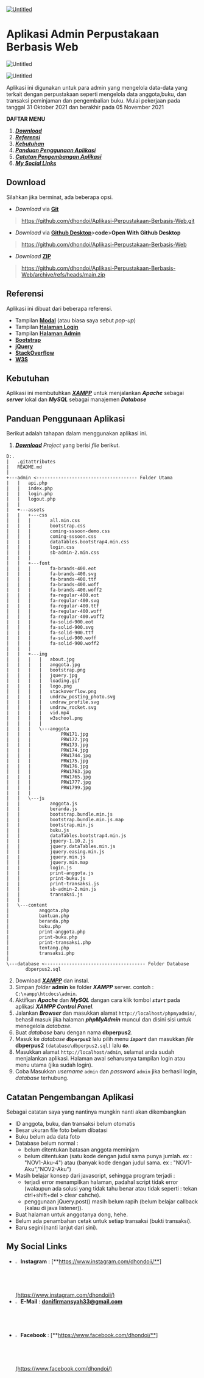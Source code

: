 [![Untitled](https://user-images.githubusercontent.com/90187106/140603427-8f53b940-5dfc-48f7-a81a-cd0cad1d265c.png)](https://saweria.co/dhondoi)


# Aplikasi Admin Perpustakaan Berbasis Web
 
 ![Untitled](https://user-images.githubusercontent.com/90187106/140598123-3a4912e0-b1fe-4648-a378-a6bca7f60e62.png)
 
 ![Untitled](https://user-images.githubusercontent.com/90187106/140598157-23c9db52-fc2e-462a-9278-eb43b93b161c.png)

Aplikasi ini digunakan untuk para admin yang mengelola data-data yang terkait dengan perpustakaan seperti mengelola data anggota,buku, dan transaksi peminjaman dan pengembalian buku. Mulai pekerjaan pada tanggal 31 Oktober 2021 dan berakhir pada 05 November 2021
 
 **DAFTAR MENU**
 1. [_**Download**_](#Download)
 2. [_**Referensi**_](#Referensi)
 3. [_**Kebutuhan**_](#Kebutuhan)
 4. [_**Panduan Penggunaan Aplikasi**_](#Panduan-Penggunaan-Aplikasi)
 5. [_**Catatan Pengembangan Aplikasi**_](#Catatan-Pengembangan-Aplikasi)
 6. [_**My Social Links**_](#My-Social-Links)
 
 ## Download
 Silahkan jika berminat, ada beberapa opsi.
 
 - _Download_ via [**Git**](https://github.com/dhondoi/Aplikasi-Perpustakaan-Berbasis-Web.git) 
 > https://github.com/dhondoi/Aplikasi-Perpustakaan-Berbasis-Web.git
- _Download_ via [**Github Desktop**](https://github.com/dhondoi/Aplikasi-Perpustakaan-Berbasis-Web)>**code**>**Open With Github Desktop**
 > https://github.com/dhondoi/Aplikasi-Perpustakaan-Berbasis-Web
 - _Download_ [**ZIP**](https://github.com/dhondoi/Aplikasi-Perpustakaan-Berbasis-Web/archive/refs/heads/main.zip) 
 > https://github.com/dhondoi/Aplikasi-Perpustakaan-Berbasis-Web/archive/refs/heads/main.zip
 
 ## Referensi
 Aplikasi ini dibuat dari beberapa referensi.
 - Tampilan [**Modal**](https://www.creative-tim.com/product/login-and-register-modal) (atau biasa saya sebut _pop-up_)
 - Tampilan [**Halaman Login**](https://www.creative-tim.com/product/coming-sssoon-page)
 - Tampilan [**Halaman Admin**](https://startbootstrap.com/theme/sb-admin-2)
 - [**Bootstrap**](https://getbootstrap.com/docs/5.1/getting-started/introduction/)
 - [**jQuery**](https://api.jquery.com/)
 - [**StackOverflow**](https://stackoverflow.com/)
 - [**W3S**](https://www.w3schools.com/)
 
 ## Kebutuhan
 Aplikasi ini membutuhkan [**_XAMPP_**](https://www.apachefriends.org/download.html) untuk menjalankan **_Apache_** sebagai **_server_** lokal dan **_MySQL_** sebagai manajemen **_Database_**
 
 ## Panduan Penggunaan Aplikasi
 Berikut adalah tahapan dalam menggunakan aplikasi ini.
 1. [_**Download**_](#Download) _Project_ yang berisi _file_ berikut.
 
 ```
 D:.
|   .gitattributes
|   README.md
|
+---admin <------------------------------------- Folder Utama
|   |   api.php
|   |   index.php
|   |   login.php
|   |   logout.php
|   |
|   +---assets
|   |   +---css
|   |   |       all.min.css
|   |   |       bootstrap.css
|   |   |       coming-sssoon-demo.css
|   |   |       coming-sssoon.css
|   |   |       dataTables.bootstrap4.min.css
|   |   |       login.css
|   |   |       sb-admin-2.min.css
|   |   |
|   |   +---font
|   |   |       fa-brands-400.eot
|   |   |       fa-brands-400.svg
|   |   |       fa-brands-400.ttf
|   |   |       fa-brands-400.woff
|   |   |       fa-brands-400.woff2
|   |   |       fa-regular-400.eot
|   |   |       fa-regular-400.svg
|   |   |       fa-regular-400.ttf
|   |   |       fa-regular-400.woff
|   |   |       fa-regular-400.woff2
|   |   |       fa-solid-900.eot
|   |   |       fa-solid-900.svg
|   |   |       fa-solid-900.ttf
|   |   |       fa-solid-900.woff
|   |   |       fa-solid-900.woff2
|   |   |
|   |   +---img
|   |   |   |   about.jpg
|   |   |   |   anggota.jpg
|   |   |   |   bootstrap.png
|   |   |   |   jquery.jpg
|   |   |   |   loading.gif
|   |   |   |   logo.png
|   |   |   |   stackoverflow.png
|   |   |   |   undraw_posting_photo.svg
|   |   |   |   undraw_profile.svg
|   |   |   |   undraw_rocket.svg
|   |   |   |   vid.mp4
|   |   |   |   w3school.png
|   |   |   |
|   |   |   \---anggota
|   |   |           PRW171.jpg
|   |   |           PRW172.jpg
|   |   |           PRW173.jpg
|   |   |           PRW174.jpg
|   |   |           PRW1744.jpg
|   |   |           PRW175.jpg
|   |   |           PRW176.jpg
|   |   |           PRW1763.jpg
|   |   |           PRW1765.jpg
|   |   |           PRW1777.jpg
|   |   |           PRW1799.jpg
|   |   |
|   |   \---js
|   |           anggota.js
|   |           beranda.js
|   |           bootstrap.bundle.min.js
|   |           bootstrap.bundle.min.js.map
|   |           bootstrap.min.js
|   |           buku.js
|   |           dataTables.bootstrap4.min.js
|   |           jquery-1.10.2.js
|   |           jquery.dataTables.min.js
|   |           jquery.easing.min.js
|   |           jquery.min.js
|   |           jquery.min.map
|   |           login.js
|   |           print-anggota.js
|   |           print-buku.js
|   |           print-transaksi.js
|   |           sb-admin-2.min.js
|   |           transaksi.js
|   |
|   \---content
|           anggota.php
|           bantuan.php
|           beranda.php
|           buku.php
|           print-anggota.php
|           print-buku.php
|           print-transaksi.php
|           tentang.php
|           transaksi.php
|
\---database <------------------------------------- Folder Database
        dbperpus2.sql

 ```
 
 2. Download [**_XAMPP_**](https://www.apachefriends.org/download.html) dan instal.
 3. Simpan _folder_ **admin** ke folder **_XAMPP_** server. contoh : `C:\xampp\htcdocs\admin`.
 4. Aktifkan **_Apache_** dan **_MySQL_** dangan cara klik tombol _**`start`**_ pada aplikasi **_XAMPP Control Panel_**.
 5. Jalankan **_Browser_** dan masukkan alamat `http://localhost/phpmyadmin/`, behasil masuk jika halaman **_phpMyAdmin_** muncul dan disini sisi untuk menegelola _database_.
 6. Buat _database_ baru dengan nama **dbperpus2**.
 7. Masuk ke _database_ **`dbperpus2`** lalu pilih menu **_`import`_** dan masukkan _file_ **dbperpus2** `(database\dbperpus2.sql)` lalu **_`Go`_**.
 8. Masukkan alamat `http://localhost/admin`, selamat anda sudah menjalankan aplikasi. Halaman awal seharusnya tampilan login atau menu utama (jika sudah login).
 9. Coba Masukkan _username_ `admin` dan _password_ `admin` jika berhasil login, _database_ terhubung.
 
 ## Catatan Pengembangan Aplikasi
 Sebagai catatan saya yang nantinya mungkin nanti akan dikembangkan
 - ID anggota, buku, dan transaksi belum otomatis
 - Besar ukuran file foto belum dibatasi
 - Buku belum ada data foto
 - Database belum normal :
   - belum ditentukan batasan anggota meminjam
   - belum ditentukan (satu kode dengan judul sama punya jumlah. ex : "NOV1-Aku-4") atau (banyak kode dengan judul sama. ex : "NOV1-Aku","NOV2-Aku")
 - Masih belajar konsep dari javascript, sehingga program terjadi :
   - terjadi error menampilkan halaman, padahal script tidak error (walaupun ada solusi yang tidak tahu benar atau tidak seperti : tekan ctrl+shift+del > clear cahche).
   - penggunaan jQuery.post() masih belum rapih (belum belajar callback (kalau di java listener)).
 - Buat halaman untuk anggotanya dong, hehe.
 - Belum ada penambahan cetak untuk setiap transaksi (bukti transaksi).
 - Baru segini(nanti lanjut dari sini).
 
 ## My Social Links
 
 - <img src="https://camo.githubusercontent.com/c9dacf0f25a1489fdbc6c0d2b41cda58b77fa210a13a886d6f99e027adfbd358/68747470733a2f2f6564656e742e6769746875622e696f2f537570657254696e7949636f6e732f696d616765732f7376672f696e7374616772616d2e737667" width="2%"> **Instagram** : [**https://www.instagram.com/dhondoii/**](https://www.instagram.com/dhondoii/)
 - <img src="https://camo.githubusercontent.com/4a3dd8d10a27c272fd04b2ce8ed1a130606f95ea6a76b5e19ce8b642faa18c27/68747470733a2f2f6564656e742e6769746875622e696f2f537570657254696e7949636f6e732f696d616765732f7376672f676d61696c2e737667" width="2%"> **E-Mail** : **donifirmansyah33@gmail.com**
 - <img src="https://camo.githubusercontent.com/8f245234577766478eaf3ee72b0615e99bb9ef3eaa56e1c37f75692811181d5c/68747470733a2f2f6564656e742e6769746875622e696f2f537570657254696e7949636f6e732f696d616765732f7376672f66616365626f6f6b2e737667" width="2%"> **Facebook** : [**https://www.facebook.com/dhondoi/**](https://www.facebook.com/dhondoi/)
